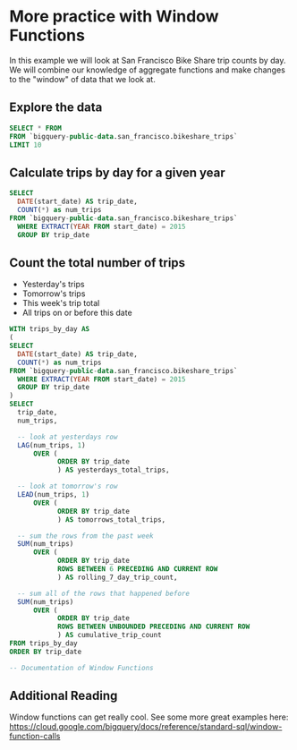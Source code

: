 # More practice with Window Functions

In this example we will look at San Francisco Bike Share trip counts by day. We will combine our knowledge of aggregate functions and make changes to the "window" of data that we look at. 

## Explore the data

```sql
SELECT * FROM 
FROM `bigquery-public-data.san_francisco.bikeshare_trips`
LIMIT 10
```

## Calculate trips by day for a given year

```sql
SELECT 
  DATE(start_date) AS trip_date,
  COUNT(*) as num_trips
FROM `bigquery-public-data.san_francisco.bikeshare_trips`
  WHERE EXTRACT(YEAR FROM start_date) = 2015
  GROUP BY trip_date
```

## Count the total number of trips

- Yesterday's trips
- Tomorrow's trips
- This week's trip total
- All trips on or before this date

```sql
WITH trips_by_day AS
(
SELECT 
  DATE(start_date) AS trip_date,
  COUNT(*) as num_trips
FROM `bigquery-public-data.san_francisco.bikeshare_trips`
  WHERE EXTRACT(YEAR FROM start_date) = 2015
  GROUP BY trip_date
)
SELECT 
  trip_date,
  num_trips,

  -- look at yesterdays row
  LAG(num_trips, 1)
      OVER (
            ORDER BY trip_date
            ) AS yesterdays_total_trips,

  -- look at tomorrow's row
  LEAD(num_trips, 1)
      OVER (
            ORDER BY trip_date
            ) AS tomorrows_total_trips,

  -- sum the rows from the past week
  SUM(num_trips) 
      OVER (
            ORDER BY trip_date
            ROWS BETWEEN 6 PRECEDING AND CURRENT ROW
            ) AS rolling_7_day_trip_count,

  -- sum all of the rows that happened before
  SUM(num_trips) 
      OVER (
            ORDER BY trip_date
            ROWS BETWEEN UNBOUNDED PRECEDING AND CURRENT ROW
            ) AS cumulative_trip_count
FROM trips_by_day
ORDER BY trip_date

-- Documentation of Window Functions
```

## Additional Reading
Window functions can get really cool. See some more great examples here:
https://cloud.google.com/bigquery/docs/reference/standard-sql/window-function-calls
